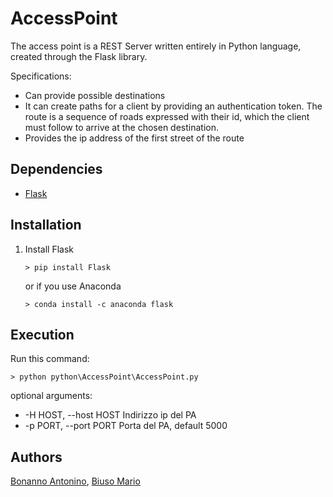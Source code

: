 # AccessPoint

The access point is a REST Server written entirely in Python language, created through the Flask library.

Specifications:

- Can provide possible destinations
- It can create paths for a client by providing an authentication token. The route is a sequence of roads expressed with their id, which the client must follow to arrive at the chosen destination.
- Provides the ip address of the first street of the route

## Dependencies

* [Flask](https://flask.palletsprojects.com/en/1.1.x/)


## Installation

1) Install Flask

    `> pip install Flask`

    or if you use Anaconda

    `> conda install -c anaconda flask`

## Execution

Run this command:

`> python python\AccessPoint\AccessPoint.py`


optional arguments:
- -H HOST, --host HOST  Indirizzo ip del PA
- -p PORT, --port PORT  Porta del PA, default 5000

## Authors

[Bonanno Antonino](https://github.com/AntoninoBonanno), [Biuso Mario](https://github.com/Mariobiuso)


